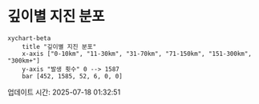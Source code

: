 # 깊이별 지진 분포

```mermaid
xychart-beta
    title "깊이별 지진 분포"
    x-axis ["0-10km", "11-30km", "31-70km", "71-150km", "151-300km", "300km+"]
    y-axis "발생 횟수" 0 --> 1587
    bar [452, 1585, 52, 6, 0, 0]
```

업데이트 시간: 2025-07-18 01:32:51
